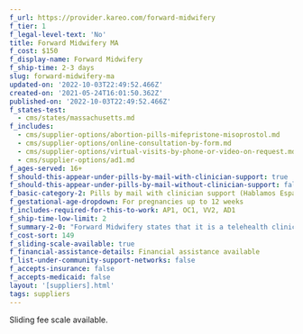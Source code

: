 ```yaml
---
f_url: https://provider.kareo.com/forward-midwifery
f_tier: 1
f_legal-level-text: 'No'
title: Forward Midwifery MA
f_cost: $150
f_display-name: Forward Midwifery
f_ship-time: 2-3 days
slug: forward-midwifery-ma
updated-on: '2022-10-03T22:49:52.466Z'
created-on: '2021-05-24T16:01:50.362Z'
published-on: '2022-10-03T22:49:52.466Z'
f_states-test:
  - cms/states/massachusetts.md
f_includes:
  - cms/supplier-options/abortion-pills-mifepristone-misoprostol.md
  - cms/supplier-options/online-consultation-by-form.md
  - cms/supplier-options/virtual-visits-by-phone-or-video-on-request.md
  - cms/supplier-options/ad1.md
f_ages-served: 16+
f_should-this-appear-under-pills-by-mail-with-clinician-support: true
f_should-this-appear-under-pills-by-mail-without-clinician-support: false
f_basic-category-2: Pills by mail with clinician support (Hablamos Español)
f_gestational-age-dropdown: For pregnancies up to 12 weeks
f_includes-required-for-this-to-work: AP1, OC1, VV2, AD1
f_ship-time-low-limit: 2
f_summary-2-0: "Forward Midwifery states that it is a telehealth clinic that offers sexual and reproductive health care in Massachusetts. We offer abortions up to 84 days from last menstrual period. \_\n\n*   Phone or text support available.\n*   The pills can only be mailed to Massachusetts addresses.\n*   Sliding fee available, but insurance and Medicaid not currently accepted.\n\nHablamos Español"
f_cost-sort: 149
f_sliding-scale-available: true
f_financial-assistance-details: Financial assistance available
f_list-under-community-support-networks: false
f_accepts-insurance: false
f_accepts-medicaid: false
layout: '[suppliers].html'
tags: suppliers
---
```


Sliding fee scale available.
